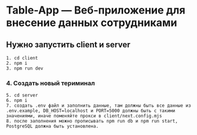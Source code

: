 # Table-App — Веб-приложение для внесение данных сотрудниками

## Нужно запустить client и server
    1. cd client
    2. npm i
    3. npm run dev
### 4. Создать новый териминал
    5. cd server
    6. npm i 
    7. создать .env файл и заполнить данные, там должны быть все данные из .env.example, DB_HOST=localhost и PORT=5000 должны быть с такими значениями, иначе поменяйте прокси в client/next.config.mjs 
    8. после заполнения можно прописывать npm run db и npm run start, PostgreSQL должна быть установлена.

